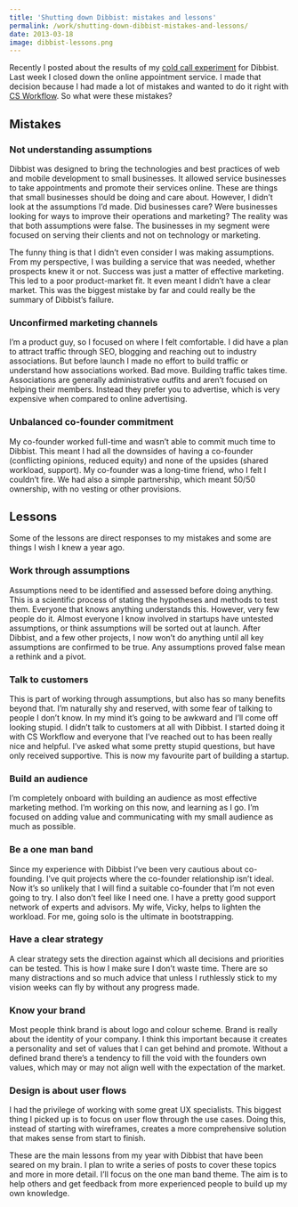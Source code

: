 ```yaml
---
title: 'Shutting down Dibbist: mistakes and lessons'
permalink: /work/shutting-down-dibbist-mistakes-and-lessons/
date: 2013-03-18
image: dibbist-lessons.png
---
```

Recently I posted about the results of my <a href="http://chadfield.org/work/my-experiment-with-cold-calling/" title="My experiment with cold calling" target="_blank">cold call experiment</a> for Dibbist. Last week I closed down the online appointment service. I made that decision because I had made a lot of mistakes and wanted to do it right with <a href="http://csworkflow.com" title="CS Workflow landing page" target="_blank">CS Workflow</a>. So what were these mistakes?

## Mistakes

### Not understanding assumptions

Dibbist was designed to bring the technologies and best practices of web and mobile development to small businesses. It allowed service businesses to take appointments and promote their services online. These are things that small businesses should be doing and care about. However, I didn&#8217;t look at the assumptions I&#8217;d made. Did businesses care? Were businesses looking for ways to improve their operations and marketing? The reality was that both assumptions were false. The businesses in my segment were focused on serving their clients and not on technology or marketing.

The funny thing is that I didn&#8217;t even consider I was making assumptions. From my perspective, I was building a service that was needed, whether prospects knew it or not. Success was just a matter of effective marketing. This led to a poor product-market fit. It even meant I didn&#8217;t have a clear market. This was the biggest mistake by far and could really be the summary of Dibbist&#8217;s failure.

### Unconfirmed marketing channels

I&#8217;m a product guy, so I focused on where I felt comfortable. I did have a plan to attract traffic through SEO, blogging and reaching out to industry associations. But before launch I made no effort to build traffic or understand how associations worked. Bad move. Building traffic takes time. Associations are generally administrative outfits and aren&#8217;t focused on helping their members. Instead they prefer you to advertise, which is very expensive when compared to online advertising.

### Unbalanced co-founder commitment

My co-founder worked full-time and wasn&#8217;t able to commit much time to Dibbist. This meant I had all the downsides of having a co-founder (conflicting opinions, reduced equity) and none of the upsides (shared workload, support). My co-founder was a long-time friend, who I felt I couldn&#8217;t fire. We had also a simple partnership, which meant 50/50 ownership, with no vesting or other provisions.

## Lessons

Some of the lessons are direct responses to my mistakes and some are things I wish I knew a year ago.

### Work through assumptions

Assumptions need to be identified and assessed before doing anything. This is a scientific process of stating the hypotheses and methods to test them. Everyone that knows anything understands this. However, very few people do it. Almost everyone I know involved in startups have untested assumptions, or think assumptions will be sorted out at launch. After Dibbist, and a few other projects, I now won&#8217;t do anything until all key assumptions are confirmed to be true. Any assumptions proved false mean a rethink and a pivot.

### Talk to customers

This is part of working through assumptions, but also has so many benefits beyond that. I&#8217;m naturally shy and reserved, with some fear of talking to people I don&#8217;t know. In my mind it&#8217;s going to be awkward and I&#8217;ll come off looking stupid. I didn&#8217;t talk to customers at all with Dibbist. I started doing it with CS Workflow and everyone that I&#8217;ve reached out to has been really nice and helpful. I&#8217;ve asked what some pretty stupid questions, but have only received supportive. This is now my favourite part of building a startup.

### Build an audience

I&#8217;m completely onboard with building an audience as most effective marketing method. I&#8217;m working on this now, and learning as I go. I&#8217;m focused on adding value and communicating with my small audience as much as possible.

### Be a one man band

Since my experience with Dibbist I&#8217;ve been very cautious about co-founding. I&#8217;ve quit projects where the co-founder relationship isn&#8217;t ideal. Now it&#8217;s so unlikely that I will find a suitable co-founder that I&#8217;m not even going to try. I also don&#8217;t feel like I need one. I have a pretty good support network of experts and advisors. My wife, Vicky, helps to lighten the workload. For me, going solo is the ultimate in bootstrapping.

### Have a clear strategy

A clear strategy sets the direction against which all decisions and priorities can be tested. This is how I make sure I don&#8217;t waste time. There are so many distractions and so much advice that unless I ruthlessly stick to my vision weeks can fly by without any progress made.

### Know your brand

Most people think brand is about logo and colour scheme. Brand is really about the identity of your company. I think this important because it creates a personality and set of values that I can get behind and promote. Without a defined brand there&#8217;s a tendency to fill the void with the founders own values, which may or may not align well with the expectation of the market.

### Design is about user flows

I had the privilege of working with some great UX specialists. This biggest thing I picked up is to focus on user flow through the use cases. Doing this, instead of starting with wireframes, creates a more comprehensive solution that makes sense from start to finish.

These are the main lessons from my year with Dibbist that have been seared on my brain. I plan to write a series of posts to cover these topics and more in more detail. I&#8217;ll focus on the one man band theme. The aim is to help others and get feedback from more experienced people to build up my own knowledge.